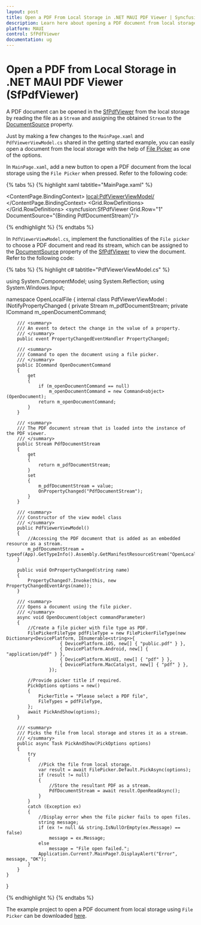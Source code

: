 ```yaml
---
layout: post
title: Open a PDF From Local Storage in .NET MAUI PDF Viewer | Syncfusion
description: Learn here about opening a PDF document from local storage in Syncfusion<sup>®</sup> .NET MAUI PDF Viewer (SfPdfViewer) control.
platform: MAUI
control: SfPdfViewer
documentation: ug
---
```


# Open a PDF from Local Storage in .NET MAUI PDF Viewer (SfPdfViewer)

A PDF document can be opened in the [SfPdfViewer](https://help.syncfusion.com/cr/maui/Syncfusion.Maui.PdfViewer.SfPdfViewer.html) from the local storage by reading the file as a `Stream` and assigning the obtained `Stream` to the [DocumentSource](https://help.syncfusion.com/cr/maui/Syncfusion.Maui.PdfViewer.SfPdfViewer.html#Syncfusion_Maui_PdfViewer_SfPdfViewer_DocumentSource) property.

Just by making a few changes to the `MainPage.xaml` and `PdfViewerViewModel.cs` shared in the getting started example, you can easily open a document from the local storage with the help of [File Picker](https://learn.microsoft.com/en-us/dotnet/maui/platform-integration/storage/file-picker?view=net-maui-7.0&tabs=ios) as one of the options. 

In `MainPage.xaml`, add a new button to open a PDF document from the local storage using the `File Picker` when pressed. Refer to the following code:

{% tabs %}
{% highlight xaml tabtitle="MainPage.xaml" %}

<?xml version="1.0" encoding="utf-8" ?>
<ContentPage xmlns="http://schemas.microsoft.com/dotnet/2021/maui"
             xmlns:x="http://schemas.microsoft.com/winfx/2009/xaml"
             x:Class="OpenLocalFile.MainPage"
             xmlns:local="clr-namespace:OpenLocalFile"
             xmlns:syncfusion="clr-namespace:Syncfusion.Maui.PdfViewer;assembly=Syncfusion.Maui.PdfViewer">
    <ContentPage.BindingContext>
        <local:PdfViewerViewModel/>
    </ContentPage.BindingContext>
    <Grid>
        <Grid.RowDefinitions>
            <RowDefinition Height="Auto"/>
            <RowDefinition Height="*"/>
        </Grid.RowDefinitions>
        <Grid
            Grid.Row="0" BackgroundColor="#FFF6F6F6" Padding="8"
            IsVisible="{OnPlatform MacCatalyst=False}">
            <Label FontSize="Medium" TextColor="Black" VerticalOptions="Center" Text="Choose File"></Label>
            <ImageButton 
                Source="openfile.png" 
                BackgroundColor="#FFF6F6F6"
                VerticalOptions="Center" HorizontalOptions="End" 
                Aspect="Center" Command="{Binding OpenDocumentCommand}"/>
        </Grid>
        <syncfusion:SfPdfViewer Grid.Row="1" DocumentSource="{Binding PdfDocumentStream}"/>
    </Grid>
</ContentPage>

{% endhighlight %} 
{% endtabs %}

In `PdfViewerViewModel.cs`, implement the functionalities of the `File picker` to choose a PDF document and read its stream, which can be assigned to the [DocumentSource](https://help.syncfusion.com/cr/maui/Syncfusion.Maui.PdfViewer.SfPdfViewer.html#Syncfusion_Maui_PdfViewer_SfPdfViewer_DocumentSource) property of the [SfPdfViewer](https://help.syncfusion.com/cr/maui/Syncfusion.Maui.PdfViewer.SfPdfViewer.html) to view the document. Refer to the following code:

{% tabs %}
{% highlight c# tabtitle="PdfViewerViewModel.cs" %}

using System.ComponentModel;
using System.Reflection;
using System.Windows.Input;

namespace OpenLocalFile
{
    internal class PdfViewerViewModel : INotifyPropertyChanged
    {
        private Stream m_pdfDocumentStream;
        private ICommand m_openDocumentCommand;

        /// <summary>
        /// An event to detect the change in the value of a property.
        /// </summary>
        public event PropertyChangedEventHandler PropertyChanged;

        /// <summary>
        /// Command to open the document using a file picker.
        /// </summary>
        public ICommand OpenDocumentCommand
        {
            get
            {
                if (m_openDocumentCommand == null)
                    m_openDocumentCommand = new Command<object>(OpenDocument);
                return m_openDocumentCommand;
            }
        }

        /// <summary>
        /// The PDF document stream that is loaded into the instance of the PDF viewer. 
        /// </summary>
        public Stream PdfDocumentStream
        {
            get
            {
                return m_pdfDocumentStream;
            }
            set
            {
                m_pdfDocumentStream = value;
                OnPropertyChanged("PdfDocumentStream");
            }
        }

        /// <summary>
        /// Constructor of the view model class
        /// </summary>
        public PdfViewerViewModel()
        {
            //Accessing the PDF document that is added as an embedded resource as a stream.
            m_pdfDocumentStream = typeof(App).GetTypeInfo().Assembly.GetManifestResourceStream("OpenLocalFile.Assets.PDF_Succinctly.pdf");
        }

        public void OnPropertyChanged(string name)
        {
            PropertyChanged?.Invoke(this, new PropertyChangedEventArgs(name));
        }

        /// <summary>
        /// Opens a document using the file picker.
        /// </summary>
        async void OpenDocument(object commandParameter)
        {
            //Create a file picker with file type as PDF.
            FilePickerFileType pdfFileType = new FilePickerFileType(new Dictionary<DevicePlatform, IEnumerable<string>>{
                        { DevicePlatform.iOS, new[] { "public.pdf" } },
                        { DevicePlatform.Android, new[] { "application/pdf" } },
                        { DevicePlatform.WinUI, new[] { "pdf" } },
                        { DevicePlatform.MacCatalyst, new[] { "pdf" } },
                    });

            //Provide picker title if required.
            PickOptions options = new()
            {
                PickerTitle = "Please select a PDF file",
                FileTypes = pdfFileType,
            };
            await PickAndShow(options);
        }

        /// <summary>
        /// Picks the file from local storage and stores it as a stream.
        /// </summary>
        public async Task PickAndShow(PickOptions options)
        {
            try
            {
                //Pick the file from local storage.
                var result = await FilePicker.Default.PickAsync(options);
                if (result != null)
                {
                    //Store the resultant PDF as a stream.
                    PdfDocumentStream = await result.OpenReadAsync();
                }
            }
            catch (Exception ex)
            {
                //Display error when the file picker fails to open files.
                string message;
                if (ex != null && string.IsNullOrEmpty(ex.Message) == false)
                    message = ex.Message;
                else
                    message = "File open failed.";
                Application.Current?.MainPage?.DisplayAlert("Error", message, "OK");
            }
        }
    }
}

{% endhighlight %} 
{% endtabs %}

The example project to open a PDF document from local storage using `File Picker` can be downloaded [here](https://github.com/SyncfusionExamples/maui-pdf-viewer-examples). 
